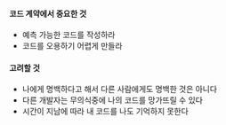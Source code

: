 #### 코드 계약에서 중요한 것

- 예측 가능한 코드를 작성하라
- 코드를 오용하기 어렵게 만들라

#### 고려할 것

- 나에게 명백하다고 해서 다른 사람에게도 명백한 것은 아니다
- 다른 개발자는 무의식중에 나의 코드를 망가뜨릴 수 있다
- 시간이 지남에 따라 내 코드를 나도 기억하지 못한다

